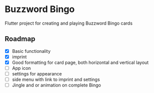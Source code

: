 # Buzzword Bingo

Flutter project for creating and playing Buzzword Bingo cards

## Roadmap

- [x] Basic functionality
- [x] imprint
- [x] Good formatting for card page, both horizontal and vertical layout
- [ ] App icon
- [ ] settings for appearance
- [ ] side menu with link to imprint and settings
- [ ] Jingle and or animation on complete Bingo
